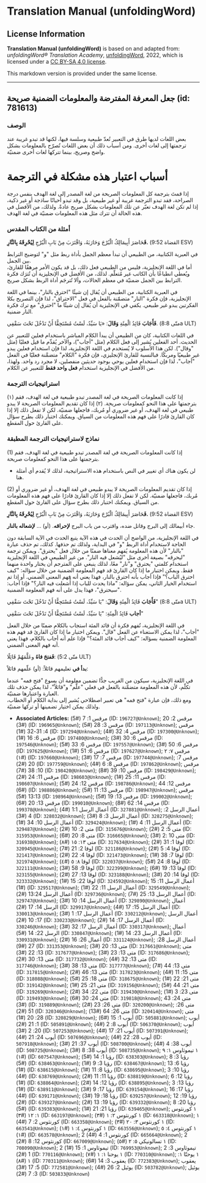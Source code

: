 # Translation Manual (unfoldingWord)

## License Information

**Translation Manual (unfoldingWord)** is based on and adapted from: _unfoldingWord® Translation Academy_, [unfoldingWord](https://unfoldingword.org/utw), 2022, which is licensed under a [CC BY-SA 4.0 license](https://creativecommons.org/licenses/by-sa/4.0/legalcode.en).

This markdown version is provided under the same license.



--------------------------------

## جعل المعرفة المفترضة والمعلومات الضمنية صريحة (id: 781613)

### الوصف

بعض اللغات لديها طرق في التعبير تُعدّ طبيعية وسلسة فيها، لكنها قد تبدو غريبة عند ترجمتها إلى لغات أخرى. ومن أسباب ذلك أن بعض اللغات تُصرّح بالمعلومات بشكل واضح وصريح، بينما تتركها لغات أخرى ضمنيّة.

أسباب اعتبار هذه مشكلة في الترجمة
=================================

إذا قمتَ بترجمة كل المعلومات الصريحة من لغة المصدر إلى لغة الهدف بنفس درجة الصراحة، فقد تبدو الترجمة غريبة أو غير طبيعية، بل وقد تبدو أحيانًا ساذجة أو غير ذكية، إذا لم تكن لغة الهدف تعبّر عن تلك المعلومات بشكل صريح عادةً. ولذلك، من الأفضل في هذه الحالة أن تترك مثل هذه المعلومات ضمنيّة في لغة الهدف.

### أمثلة من الكتاب المقدس

**فَ**حَاصَرَ أَبِيمَالِكُ الْبُرْجَ وَحَارَبَهُ، وَاقْتَرَبَ مِنْ بَابِ الْبُرْجِ **لِيُحْرِقَهُ بِالنَّارِ.** (القضاة 9:52 ESV)

في العبرية الكتابية، من الطبيعي أن تبدأ معظم الجمل بأداة ربط مثل "و" لتوضيح الترابط بين الجمل.  
أما في اللغة الإنجليزية، فليس من الطبيعي فعل ذلك، بل قد يكون الأمر مرهقًا للقارئ، ويُعطي انطباعًا بأن الكاتب غير مُتعلّم. لذلك، من الأفضل في الإنجليزية أن تُترَك فكرة الترابط بين الجمل ضمنيّة في معظم الحالات، وألا تُترجَم أداة الربط بشكل صريح.

في العبرية الكتابية، من الطبيعي أن يُقال إن شيئًا "احترق بالنار"، بينما في اللغة الإنجليزية، فإن فكرة "النار" متضمّنة بالفعل في فعل "الاحتراق"، لذا فإن التصريح بكلا الفكرتين يبدو غير طبيعي. يكفي في الإنجليزية أن يُقال إن شيئًا ما "احترق" مع ترك فكرة النار ضمنية.

**فَأَجَابَ** قَائِدُ الْمِئَةِ **وَقَالَ**: «يَا سَيِّدُ، لَسْتُ مُسْتَحِقًّا أَنْ تَدْخُلَ تَحْتَ سَقْفِي. (متّى 8:8a ULT)

في اللغات الكتابية، كان من الطبيعي أن يبدأ الكلام المباشر باستخدام فعلين للتعبير عن الحديث. أحد الفعلين يُشير إلى فعل الكلام (مثل "أجاب")، والآخر يُقدِّم ما قيل فعليًا (مثل "وقال"). لكن هذا الأسلوب لا يُستخدم في اللغة الإنجليزية، لذا فإن استخدام فعلين يبدو غير طبيعيًا ومربكًا. فبالنسبة للقارئ الإنجليزي، فإن فكرة "الكلام" متضمَّنة فعليّا في الفعل "أجاب"، لذا فإن استخدام فعلين يوحي بوجود حديثين منفصلين، لا مجرد رد واحد. ولهذا، من الأفضل في الإنجليزية استخدام **فعل واحد فقط** للتعبير عن الكلام.

### استراتيجيات الترجمة

(١) إذا كانت المعلومات الصريحة في لغة المصدر تبدو طبيعية في لغة الهدف، فقم بترجمتها على هذا النحو كمعلومات صريحة. (٢) إذا كان تقديم المعلومات الصريحة لا يبدو طبيعي في لغة الهدف، أو غير ضروري أو مُربك، فاجعلها ضمنيّة. لكن لا تفعل ذلك إلا إذا كان القارئ قادرًا على فهم هذه المعلومات من السياق. ويمكنك اختبار ذلك بطرح سؤال على القارئ حول المقطع.

### نماذج لاستراتيجيات الترجمة المطبقة

(1\) إذا كانت المعلومات الصريحة في لغة المصدر تبدو طبيعية في لغة الهدف، فقم بترجمتها على هذا النحو كمعلومات صريحة.

* لن يكون هناك أي تغيير في النص باستخدام هذه الاستراتيجية، لذلك لا يُقدم أي أمثلة هنا.

(2\) إذا كان تقديم المعلومات الصريحة لا يبدو طبيعي في لغة الهدف، أو غير ضروري أو مُربك، فاجعلها ضمنيّة. لكن لا تفعل ذلك إلا إذا كان القارئ قادرًا على فهم هذه المعلومات من السياق. ويمكنك اختبار ذلك بطرح سؤال على القارئ حول المقطع.

**فَ**حَاصَرَ أَبِيمَالِكُ الْبُرْجَ وَحَارَبَهُ، وَاقْتَرَبَ مِنْ بَابِ الْبُرْجِ **لِيُحْرِقَهُ بِالنَّارِ.** (القضاة 9:52 ESV)

جاء أبيمالك إلى البرج وقاتل ضده، واقترب من باب البرج **لإحراقه**. (أو) … **لإشعاله بالنار**.

في اللغة الإنجليزية، من الواضح أن الحدث في هذه الآية يتبع الحدث في الآية السابقة دون الحاجة لاستخدام أداة الربط "و" في البداية، ولذلك تم حذفها. كذلك، تم حذف عبارة "بالنار" لأن هذه المعلومة يُفهم معناها ضمنًا من خلال فعل "يحترق". ويمكن ترجمة "ليحرقه" بصيغة أخرى مثل "ليُشعل فيه النار". من غير الطبيعي في اللغة الإنجليزية استخدام كلمتي "يحترق" و"نار" معًا، لذلك ينبغي على المترجم أن يختار واحدة منهما فقط. ويمكن اختبار ما إذا كان القارئ قد فهم المعلومة الضمنية من خلال سؤاله: "كيف احترق الباب؟" فإذا أجاب بأنه احترق بالنار، فهذا يعني أنه فهم المعنى الضمني. أو إذا تم استخدام الخيار الثاني، يمكن سؤاله: "ماذا يحدث للباب إذا أُشعلت فيه النار؟" فإذا أجاب: "سيحترق"، فهذا يدل على أنه فهم المعلومة الضمنية.

**فَأَجَابَ** قَائِدُ الْمِئَةِ **وَقَالَ**: "يَا سَيِّدُ، لَسْتُ مُسْتَحِقًّا أَنْ تَدْخُلَ تَحْتَ سَقْفِي" (متّى 8:8a ULT)

**أجاب** قَائِدُ الْمِئَةِ: "يَا سَيِّدُ، لَسْتُ مُسْتَحِقًّا أَنْ تَدْخُلَ تَحْتَ سَقْفِي"

في اللغة الإنجليزية، تُفهم فكرة أن قائد المئة استجاب بالكلام ضمنًا من خلال الفعل "أجاب"، لذا يمكن الاستغناء عن الفعل "قال". ويمكن اختبار ما إذا كان القارئ قد فهم هذه المعلومة الضمنية بسؤاله: "كيف أجاب قائد المئة؟" فإذا علم أنه أجاب بالكلام، فهذا يعني أنه فهم المعنى الضمني.

**فَفتحَ فاهُ** وعَلَّمَهُمْ قَائِلًا: (متّى 5:2 ULT)

**بدأ في** تعليمهم قائلاً: (أو) علّمهم قائلاً:

في اللغة الإنجليزية، سيكون من الغريب جدًّا تضمين معلومة أن يسوع "فتح فمه" عندما تكلّم، لأن هذه المعلومة متضمَّنة بالفعل في فعلي "علَّم" و"قائلاً"، لذا يمكن حذف تلك العبارة واعتبارها ضمنيّة.  
ومع ذلك، فإن عبارة "فتح فمه" هي تعبير اصطلاحي يُشير إلى بداية الكلام أو الخطاب، ولذلك يمكن اختيار تضمينها أو تركها ضمنيّة.

* **Associated Articles:** مرقس 1: 7 (#5) (ID: `196727@Unknown`); مرقس 2: 20 (#3) (ID: `196965@Unknown`); مرقس 3: 28 (#5) (ID: `197113@Unknown`); مرقس 4: 31-32 (#1) (ID: `197294@Unknown`); مرقس 4: 32 (#4) (ID: `197300@Unknown`); مرقس 6: 16 (#1) (ID: `197480@Unknown`); مرقس 6: 30 (#3) (ID: `197546@Unknown`); مرقس 6: 33 (#5) (ID: `197557@Unknown`); مرقس 6: 50 (#3) (ID: `197625@Unknown`); مرقس 6: 51 (#1) (ID: `197627@Unknown`); مرقس ٧: ٢ (#١) (ID: `197660@Unknown`); مرقس 7: 17 (#3) (ID: `197744@Unknown`); مرقس 7: 20 (#2) (ID: `197759@Unknown`); مرقس 8: 6 (#4) (ID: `197862@Unknown`); مرقس 10: 38 (#7) (ID: `198420@Unknown`); مرقس 10: 39 (#8) (ID: `198429@Unknown`); مرقس 11: 24 (#2) (ID: `198603@Unknown`); مرقس 11: 25 (#1) (ID: `198607@Unknown`); مرقس 12: 24 (#5) (ID: `198786@Unknown`); مرقس 12: 44 (#6) (ID: `198886@Unknown`); مرقس 13: 11 (#5) (ID: `198947@Unknown`); مرقس 13:13 (#5) (ID: `198964@Unknown`); مرقس 13: 19 (#5) (ID: `199002@Unknown`); مرقس 13: 20 (#6) (ID: `199010@Unknown`); مرقس 14: 62 (#8) (ID: `199378@Unknown`); أعمال الرسل 1:1 (#4) (ID: `327881@Unknown`); أعمال الرسل 2: 4 (#3) (ID: `328032@Unknown`); أعمال الرسل 3: 8 (#3) (ID: `328275@Unknown`); أعمال الرسل 10: 34 (#1) (ID: `329424@Unknown`); أعمال الرسل 11: 4 (#1) (ID: `329487@Unknown`); متى 2: 10 (#2) (ID: `315676@Unknown`); متى 5: 2 (#2) (ID: `315953@Unknown`); متى 8: 20 (#6) (ID: `316665@Unknown`); متى 10 :2 (#3) (ID: `316938@Unknown`); متى ١٣: ١٥ (#٨) (ID: `317634@Unknown`); لوقا 1: 31 (#2) (ID: `320945@Unknown`); لوقا 2: 21 (#7) (ID: `321186@Unknown`); لوقا 4: 5 (#2) (ID: `321417@Unknown`); لوقا 4: 22 (#2) (ID: `321473@Unknown`); لوقا 7: 38 (#1) (ID: `321974@Unknown`); لوقا ٨: ٥ (#٤) (ID: `322037@Unknown`); لوقا 8: 24 (#5) (ID: `322111@Unknown`); لوقا 9: 58 (#3) (ID: `322399@Unknown`); لوقا 13: 19 (#6) (ID: `323155@Unknown`); لوقا 13: 27 (#2) (ID: `323188@Unknown`); لوقا 14: 20 (#3) (ID: `323332@Unknown`); لوقا 22: 15 (#1) (ID: `324592@Unknown`); أعمال الرسل 11: 15 (#1) (ID: `329517@Unknown`); أعمال الرسل 11: 22 (#1) (ID: `329549@Unknown`); أعمال الرسل 13:24 (#2) (ID: `329736@Unknown`); أعمال الرسل 13: 25 (#7) (ID: `329747@Unknown`); أعمال الرسل 14: 10 (#3) (ID: `329890@Unknown`); أعمال الرسل 14: 17 (#2) (ID: `329917@Unknown`); أعمال الرسل 15: 17 (#4) (ID: `330013@Unknown`); أعمال الرسل 17: 1 (#3) (ID: `330212@Unknown`); أعمال الرسل 17: 10 (#2) (ID: `330233@Unknown`); أعمال الرسل 17: 14 (#2) (ID: `330246@Unknown`); أعمال الرسل 17: 32 (#3) (ID: `330317@Unknown`); أعمال الرسل 22: 14 (#5) (ID: `330847@Unknown`); أعمال الرسل 23: 14 (#1) (ID: `330931@Unknown`); أعمال 26: 16 (#2) (ID: `331124@Unknown`); أعمال الرسل 28: 27 (#9) (ID: `331353@Unknown`); متى 13: 20 (#3) (ID: `317661@Unknown`); متى 13: 22 (#3) (ID: `317677@Unknown`); متى 13: 23 (#3) (ID: `317686@Unknown`); متى 13: 30 (#2) (ID: `317732@Unknown`); متى 13: 32 (#4) (ID: `317746@Unknown`); متى 13: 38 (#3) (ID: `317777@Unknown`); متى 13: 44 (#7) (ID: `317815@Unknown`); متى 13: 46 (#2) (ID: `317823@Unknown`); متى 15: 11 (#4) (ID: `318088@Unknown`); متى 18: 25 (#5) (ID: `318675@Unknown`); متى 21: 22 (#1) (ID: `319142@Unknown`); متى 21: 25 (#1) (ID: `319156@Unknown`); متى 21: 44 (#5) (ID: `319269@Unknown`); متى 22: 34 (#2) (ID: `319430@Unknown`); متى 23: 3 (#1) (ID: `319493@Unknown`); متى 24: 30 (#6) (ID: `319818@Unknown`); متى 24: 43 (#3) (ID: `319889@Unknown`); متى 26: 23 (#2) (ID: `320200@Unknown`); متى 26: 51 (#2) (ID: `320346@Unknown`); متى 26: 64 (#13) (ID: `320414@Unknown`); متى 28: 20 (#1) (ID: `320829@Unknown`); أيوب 1: 15 (#6) (ID: `505881@Unknown`); أيوب 1: 21 (#2) (ID: `505891@Unknown`); أيوب 8: 2 (#4) (ID: `506370@Unknown`); أيوب 20: 2 (#3) (ID: `507253@Unknown`); أيوب 21: 17 (#4) (ID: `507391@Unknown`); أيوب 24: 21 (#4) (ID: `507696@Unknown`); أيوب 28: 22 (#4) (ID: `507918@Unknown`); أيوب 37: 21 (#3) (ID: `508700@Unknown`); أيوب 38: 4 (#4) (ID: `508725@Unknown`); أيوب 38: 8 (#3) (ID: `508735@Unknown`); ١ تيموثاوس ١: ٩ (#١) (ID: `607547@Unknown`); رؤيا 1: 14 (#5) (ID: `638303@Unknown`); رؤيا 3: 8 (#5) (ID: `638463@Unknown`); رؤيا 3: 9 (#1) (ID: `638467@Unknown`); رؤيا 6: 13 (#1) (ID: `638615@Unknown`); رؤيا 8: 11 (#1) (ID: `638695@Unknown`); رؤيا 10: 3 (#4) (ID: `638769@Unknown`); رؤيا 11: 11 (#2) (ID: `638819@Unknown`); رؤيا 12: 6 (#1) (ID: `638864@Unknown`); رؤيا 12: 14 (#2) (ID: `638895@Unknown`); رؤيا 13: 3 (#1) (ID: `638911@Unknown`); رؤيا 17: 9 (#3) (ID: `639154@Unknown`); رؤيا 17: 16 (#4) (ID: `639171@Unknown`); رؤيا 18: 19 (#3) (ID: `639257@Unknown`); رؤيا 19: 12 (#2) (ID: `639327@Unknown`); رؤيا 19: 13 (#2) (ID: `639332@Unknown`); رؤيا 20: 8 (#5) (ID: `639383@Unknown`); رؤيا 21: 21 (#1) (ID: `639465@Unknown`); ١ كورنثوس ١: ١٢ (#٣) (ID: `663197@Unknown`); ١ كورنثوس ٢: ١ (#٣) (ID: `663318@Unknown`); ١ كورنثوس 2: 7 (#4) (ID: `663358@Unknown`); ١ كورنثوس ٣: ٢٠ (#٣) (ID: `663541@Unknown`); ١ كورنثوس ٤: ١ (#١) (ID: `663556@Unknown`); ١ كورنثوس ٤: ٥ (#١) (ID: `663578@Unknown`); 2 كورنثوس 1: 4 (#4) (ID: `665664@Unknown`); 2 كورنثوس 12: 8 (#2) (ID: `667009@Unknown`); ١ تسالونيكي ٥: ٢ (#٥) (ID: `708090@Unknown`); 2 تيموثاوس 1: 15 (#1) (ID: `769953@Unknown`); 2 تيموثاوس 3: 1 (#2) (ID: `770116@Unknown`); ١ يوحنا ١: ١ (#٧) (ID: `770310@Unknown`); ١ يوحنّا ١: ١ (#٨) (ID: `770311@Unknown`); يعقوب 3: 14 (#6) (ID: `772383@Unknown`); يعقوب 5: 17 (#3) (ID: `772581@Unknown`); يوئيل 2: 26 (#4) (ID: `503782@Unknown`); يوئيل 3: 7 (#2) (ID: `503833@Unknown`)

